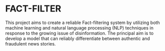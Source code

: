 # FACT-FILTER
This project aims to create a reliable Fact-filtering system by utilizing both machine learning and natural language processing (NLP) techniques in response to the growing issue of disinformation. The principal aim is to develop a model that can reliably differentiate between authentic and fraudulent news stories.
